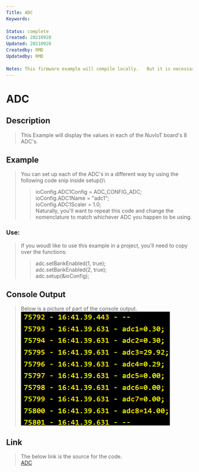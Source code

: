 ```yaml
---
Title: ADC
Keywords: 

Status: complete
Created: 20210928
Updated: 20210928
Createdby: RMD
Updatedby: RMD

Notes: This firmware example will compile locally.   But it is necessary to open the .ini file and change the nuviot library location.   In my case, I changed one line in the .ini file to 'lib_extra_dirs = C:\DEV\nuviot'.
---
```


# ADC

## Description
>This Example will display the values in each of the NuvIoT board's 8 ADC's.   



## Example
>You can set up each of the ADC's in a different way by using the following code snip inside setup()\
>>  ioConfig.ADC1Config = ADC_CONFIG_ADC;\
>>  ioConfig.ADC1Name = "adc1";\
>>  ioConfig.ADC1Scaler = 1.0;\
>Naturally, you'll want to repeat this code and change the nomenclature to match whichever ADC you happen to be using.
### Use:
>If you woudl like to use this example in a project, you'll need to copy over the functions:
>>  adc.setBankEnabled(1, true);\
>>  adc.setBankEnabled(2, true);\
>>  adc.setup(&ioConfig);

## Console Output
> Below is a picture of part of the console output.   
![Console Output](https://github.com/LagoVista/docs/blob/09282021WIP/Firmware/PlatformIO_Documentation/FirmwareExamples/images/ADC_console_out.PNG)

## Link
> The below link is the source for the code.\
> [ADC](https://github.com/softwarelogistics/FirmwareExamples/tree/main/ADC)
